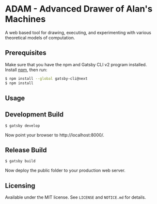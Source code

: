 # ADAM - Advanced Drawer of Alan's Machines

A web based tool for drawing, executing, and experimenting with various theoretical models of computation.

## Prerequisites

Make sure that you have the npm and Gatsby CLI v2 program installed. Install
[npm](https://www.npmjs.com/), then run:

```sh
$ npm install --global gatsby-cli@next
$ npm install
```

## Usage

Development Build
---------
```bash
$ gatsby develop
```

Now point your browser to http://localhost:8000/.

Release Build
----------------
```bash
$ gatsby build
```

Now deploy the public folder to your production web server.

## Licensing
Available under the MIT license. See `LICENSE` and `NOTICE.md` for details.

